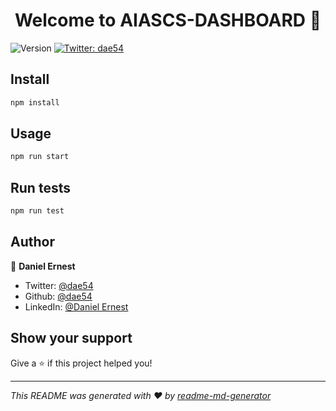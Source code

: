 <h1 align="center">Welcome to AIASCS-DASHBOARD 👋</h1>
<p>
  <img alt="Version" src="https://img.shields.io/badge/version-0.1.0-blue.svg?cacheSeconds=2592000" />
  <a href="https://twitter.com/dae54" target="_blank">
    <img alt="Twitter: dae54" src="https://img.shields.io/twitter/follow/dae54.svg?style=social" />
  </a>
</p>

## Install

```sh
npm install
```

## Usage

```sh
npm run start
```

## Run tests

```sh
npm run test
```

## Author

👤 **Daniel Ernest**

* Twitter: [@dae54](https://twitter.com/dae54)
* Github: [@dae54](https://github.com/dae54)
* LinkedIn: [@Daniel Ernest](https://www.linkedin.com/in/daniel-ernest-0b0969123/)

## Show your support

Give a ⭐️ if this project helped you!

***
_This README was generated with ❤️ by [readme-md-generator](https://github.com/kefranabg/readme-md-generator)_
